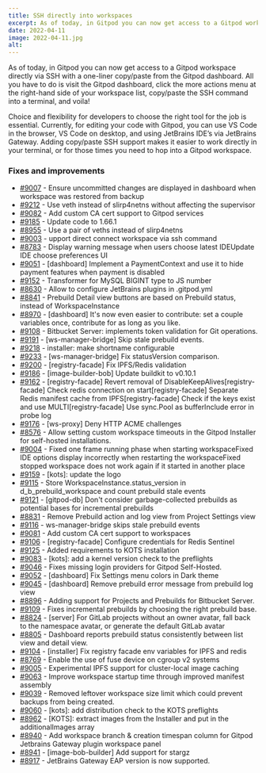 ```yaml
---
title: SSH directly into workspaces
excerpt: As of today, in Gitpod you can now get access to a Gitpod workspace directly via SSH with a one-liner copy/paste from the Gitpod dashboard.
date: 2022-04-11
image: 2022-04-11.jpg
alt:
---
```


<script>
  import Contributors from "$lib/components/changelog/contributors.svelte";
</script>

As of today, in Gitpod you can now get access to a Gitpod workspace directly via SSH with a one-liner copy/paste from the Gitpod dashboard. All you have to do is visit the Gitpod dashboard, click the more actions menu at the right-hand side of your workspace list, copy/paste the SSH command into a terminal, and voila!

Choice and flexibility for developers to choose the right tool for the job is essential. Currently, for editing your code with Gitpod, you can use VS Code in the browser, VS Code on desktop, and using JetBrains IDE’s via JetBrains Gateway. Adding copy/paste SSH support makes it easier to work directly in your terminal, or for those times you need to hop into a Gitpod workspace.

<p><Contributors usernames="akosyakov,csweichel,geropl,gtsiolis,iQQBot,loujaybee,mustard-mh" /></p>

### Fixes and improvements

- [#9007](https://github.com/gitpod-io/gitpod/pull/9007) - Ensure uncommitted changes are displayed in dashboard when workspace was restored from backup <Contributors usernames="AlexTugarev,Furisto,aledbf,csweichel,easyCZ,geropl,sagor999" />
- [#9212](https://github.com/gitpod-io/gitpod/pull/9212) - Use veth instead of slirp4netns without affecting the supervisor <Contributors usernames="aledbf,iQQBot,princerachit,utam0k" />
- [#9082](https://github.com/gitpod-io/gitpod/pull/9082) - Add custom CA cert support to Gitpod services <Contributors usernames="corneliusludmann,csweichel,easyCZ,iamulya,princerachit" />
- [#9185](https://github.com/gitpod-io/gitpod/pull/9185) - Update code to 1.66.1 <Contributors usernames="jeanp413,mustard-mh" />
- [#8955](https://github.com/gitpod-io/gitpod/pull/8955) - Use a pair of veths instead of slirp4netns <Contributors usernames="akosyakov,aledbf,csweichel,iQQBot,kylos101,princerachit,utam0k" />
- [#9003](https://github.com/gitpod-io/gitpod/pull/9003) - upport direct connect workspace via ssh command <Contributors usernames="akosyakov,csweichel,geropl,gtsiolis,iQQBot,loujaybee,mustard-mh" />
- [#8783](https://github.com/gitpod-io/gitpod/pull/8783) - Display warning message when users choose latest IDEUpdate IDE choose preferences UI <Contributors usernames="akosyakov,andreafalzetti,easyCZ,geropl,gtsiolis,iQQBot,jeanp413,loujaybee,mustard-mh" />
- [#9051](https://github.com/gitpod-io/gitpod/pull/9051) - [dashboard] Implement a PaymentContext and use it to hide payment features when payment is disabled <Contributors usernames="AlexTugarev,geropl,jankeromnes" />
- [#9152](https://github.com/gitpod-io/gitpod/pull/9152) - Transformer for MySQL BIGINT type to JS number <Contributors usernames="easyCZ,geropl" />
- [#8630](https://github.com/gitpod-io/gitpod/pull/8630) - Allow to configure JetBrains plugins in .gitpod.yml <Contributors usernames="akosyakov,felladrin,geropl,loujaybee,nandajavarma" />
- [#8841](https://github.com/gitpod-io/gitpod/pull/8841) - Prebuild Detail view buttons are based on Prebuild status, instead of WorkspaceInstance <Contributors usernames="easyCZ,geropl" />
- [#8970](https://github.com/gitpod-io/gitpod/pull/8970) - [dashboard] It's now even easier to contribute: set a couple variables once, contribute for as long as you like. <Contributors usernames="geropl,iQQBot,laushinka,mustard-mh,trumbitta" />
- [#9108](https://github.com/gitpod-io/gitpod/pull/9108) - Bitbucket Server: implements token validation for Git operations. <Contributors usernames="AlexTugarev,geropl,jldec" />
- [#9191](https://github.com/gitpod-io/gitpod/pull/9191) - [ws-manager-bridge] Skip stale prebuild events. <Contributors usernames="easyCZ,geropl" />
- [#9218](https://github.com/gitpod-io/gitpod/pull/9218) - installer: make shortname configurable <Contributors usernames="MrSimonEmms,andrew-farries,easyCZ,geropl" />
- [#9233](https://github.com/gitpod-io/gitpod/pull/9233) - [ws-manager-bridge] Fix statusVersion comparison. <Contributors usernames="easyCZ,jankeromnes" />
- [#9200](https://github.com/gitpod-io/gitpod/pull/9200) - [registry-facade] Fix IPFS/Redis validation <Contributors usernames="akosyakov,aledbf,csweichel,geropl,nandajavarma,utam0k" />
- [#9186](https://github.com/gitpod-io/gitpod/pull/9186) - [image-builder-bob] Update buildkit to v0.10.1 <Contributors usernames="aledbf,sagor999,utam0k" />
- [#9162](https://github.com/gitpod-io/gitpod/pull/9162) - [registry-facade] Revert removal of DisableKeepAlives[registry-facade] Check redis connection on start[registry-facade] Separate Redis manifest cache from IPFS[registry-facade] Check if the keys exist and use MULTI[registry-facade] Use sync.Pool as bufferInclude error in probe log <Contributors usernames="aledbf,corneliusludmann,csweichel" />
- [#9176](https://github.com/gitpod-io/gitpod/pull/9176) - [ws-proxy] Deny HTTP ACME challenges <Contributors usernames="aledbf,csweichel" />
- [#8576](https://github.com/gitpod-io/gitpod/pull/8576) - Allow setting custom workspace timeouts in the Gitpod Installer for self-hosted installations. <Contributors usernames="Furisto,MrSimonEmms,akosyakov,corneliusludmann,jankeromnes,mads-hartmann,princerachit" />
- [#9004](https://github.com/gitpod-io/gitpod/pull/9004) - Fixed one frame running phase when starting workspaceFixed IDE options display incorrectly when restarting the workspaceFixed stopped workspace does not work again if it started in another place <Contributors usernames="akosyakov,andreafalzetti,geropl,mustard-mh" />
- [#9159](https://github.com/gitpod-io/gitpod/pull/9159) - [kots]: update the logo <Contributors usernames="MrSimonEmms,corneliusludmann,gtsiolis" />
- [#9115](https://github.com/gitpod-io/gitpod/pull/9115) - Store WorkspaceInstance.status_version in d_b_prebuild_workspace and count prebuild stale events <Contributors usernames="andrew-farries,easyCZ" />
- [#9121](https://github.com/gitpod-io/gitpod/pull/9121) - [gitpod-db] Don't consider garbage-collected prebuilds as potential bases for incremental prebuilds <Contributors usernames="geropl,jankeromnes" />
- [#8831](https://github.com/gitpod-io/gitpod/pull/8831) - Remove Prebuild action and log view from Project Settings view <Contributors usernames="AlexTugarev,easyCZ,gtsiolis,jldec" />
- [#9116](https://github.com/gitpod-io/gitpod/pull/9116) - ws-manager-bridge skips stale prebuild events <Contributors usernames="AlexTugarev,easyCZ" />
- [#9081](https://github.com/gitpod-io/gitpod/pull/9081) - Add custom CA cert support to workspaces <Contributors usernames="csweichel,sagor999" />
- [#9106](https://github.com/gitpod-io/gitpod/pull/9106) - [registry-facade] Configure credentials for Redis Sentinel <Contributors usernames="aledbf,csweichel" />
- [#9125](https://github.com/gitpod-io/gitpod/pull/9125) - Added requirements to KOTS installation <Contributors usernames="MrSimonEmms,lucasvaltl" />
- [#9083](https://github.com/gitpod-io/gitpod/pull/9083) - [kots]: add a kernel version check to the preflights <Contributors usernames="MrSimonEmms,corneliusludmann" />
- [#9046](https://github.com/gitpod-io/gitpod/pull/9046) - Fixes missing login providers for Gitpod Self-Hosted. <Contributors usernames="AlexTugarev,MrSimonEmms,geropl" />
- [#9052](https://github.com/gitpod-io/gitpod/pull/9052) - [dashboard] Fix Settings menu colors in Dark theme <Contributors usernames="AlexTugarev,jankeromnes" />
- [#9045](https://github.com/gitpod-io/gitpod/pull/9045) - [dashboard] Remove prebuild error message from prebuild log view <Contributors usernames="AlexTugarev,easyCZ,jankeromnes" />
- [#8896](https://github.com/gitpod-io/gitpod/pull/8896) - Adding support for Projects and Prebuilds for Bitbucket Server. <Contributors usernames="AlexTugarev,csweichel,easyCZ,geropl,jankeromnes,jldec" />
- [#9109](https://github.com/gitpod-io/gitpod/pull/9109) - Fixes incremental prebuilds by choosing the right prebuild base. <Contributors usernames="jankeromnes,laushinka" />
- [#8824](https://github.com/gitpod-io/gitpod/pull/8824) - [server] For GitLab projects without an owner avatar, fall back to the namespace avatar, or generate the default GitLab avatar <Contributors usernames="andrew-farries,easyCZ,gtsiolis,jankeromnes" />
- [#8805](https://github.com/gitpod-io/gitpod/pull/8805) - Dashboard reports prebuild status consistently between list view and detail view. <Contributors usernames="AlexTugarev,andrew-farries,easyCZ,gtsiolis,jankeromnes" />
- [#9104](https://github.com/gitpod-io/gitpod/pull/9104) - [installer] Fix registry facade env variables for IPFS and redis <Contributors usernames="aledbf,princerachit" />
- [#8769](https://github.com/gitpod-io/gitpod/pull/8769) - Enable the use of fuse device on cgroup v2 systems <Contributors usernames="Furisto,MrSimonEmms,kylos101,utam0k" />
- [#9005](https://github.com/gitpod-io/gitpod/pull/9005) - Experimental IPFS support for cluster-local image caching <Contributors usernames="Furisto,MrSimonEmms,aledbf,csweichel,nandajavarma,princerachit,sagor999,utam0k" />
- [#9063](https://github.com/gitpod-io/gitpod/pull/9063) - Improve workspace startup time through improved manifest assembly <Contributors usernames="aledbf,csweichel" />
- [#9039](https://github.com/gitpod-io/gitpod/pull/9039) - Removed leftover workspace size limit which could prevent backups from being created. <Contributors usernames="aledbf,csweichel" />
- [#9060](https://github.com/gitpod-io/gitpod/pull/9060) - [kots]: add distribution check to the KOTS preflights <Contributors usernames="MrSimonEmms,nandajavarma" />
- [#8962](https://github.com/gitpod-io/gitpod/pull/8962) - [KOTS]: extract images from the Installer and put in the additionalImages array <Contributors usernames="MrSimonEmms,Pothulapati,akosyakov" />
- [#8940](https://github.com/gitpod-io/gitpod/pull/8940) - Add workspace branch & creation timespan column for Gitpod Jetbrains Gateway plugin workspace panel <Contributors usernames="Sunset17,akosyakov,felladrin,gtsiolis,iQQBot,meysholdt,mustard-mh,yaohui-wyh" />
- [#8941](https://github.com/gitpod-io/gitpod/pull/8941) - [image-bob-builder] Add support for stargz <Contributors usernames="Furisto,aledbf" />
- [#8917](https://github.com/gitpod-io/gitpod/pull/8917) - JetBrains Gateway EAP version is now supported. <Contributors usernames="akosyakov,felladrin" />
